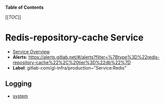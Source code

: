<!-- MARKER: do not edit this section directly. Edit services/service-catalog.yml then run scripts/generate-docs -->

**Table of Contents**

[[_TOC_]]

# Redis-repository-cache Service

* [Service Overview](https://dashboards.gitlab.net/d/redis-repository-cache-main/redis-repository-cache-overview)
* **Alerts**: <https://alerts.gitlab.net/#/alerts?filter=%7Btype%3D%22redis-repository-cache%22%2C%20tier%3D%22db%22%7D>
* **Label**: gitlab-com/gl-infra/production~"Service:Redis"

## Logging

* [system](https://log.gprd.gitlab.net/goto/3f634380-9547-11ed-9f43-e3784d7fe3ca)

<!-- END_MARKER -->

<!-- ## Summary -->

<!-- ## Architecture -->

<!-- ## Performance -->

<!-- ## Scalability -->

<!-- ## Availability -->

<!-- ## Durability -->

<!-- ## Security/Compliance -->

<!-- ## Monitoring/Alerting -->

<!-- ## Links to further Documentation -->
